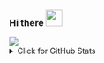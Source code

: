 ### Hi there <img src="https://raw.githubusercontent.com/aemmadi/aemmadi/master/wave.gif" width="30px">
<img src="https://img.icons8.com/color/48/000000/discord-logo.png"/>
<details>
<summary>Click for GitHub Stats</summary>
<p align="center">

![Github Stats](https://github-readme-stats.vercel.app/api?username=Aventure20&count_private=true&show_icons=true&include_all_commits=true)

![Top Langs](https://github-readme-stats.vercel.app/api/top-langs/?username=Aventure20&hide=TeX&layout=compact)

![Visitor Badge](https://visitor-badge.laobi.icu/badge?page_id=Aventure20.Aventure20)
</p>
</details>

